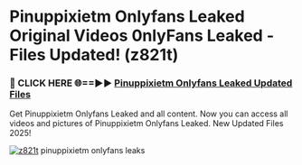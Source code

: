 # Pinuppixietm Onlyfans Leaked Original Videos 0nlyFans Leaked - Files Updated! (z821t)

<h3>🔴 CLICK HERE 🌐==►► <a href="https://tinyurl.com/4seja8ks" rel="nofollow">Pinuppixietm Onlyfans Leaked Updated Files</a></h3>

Get Pinuppixietm Onlyfans Leaked and all content. Now you can access all videos and pictures of Pinuppixietm Onlyfans Leaked. New Updated Files 2025!

[![z821t](https://i.imgur.com/EWjZXRe.gif)](https://tinyurl.com/4seja8ks)
pinuppixietm onlyfans leaks